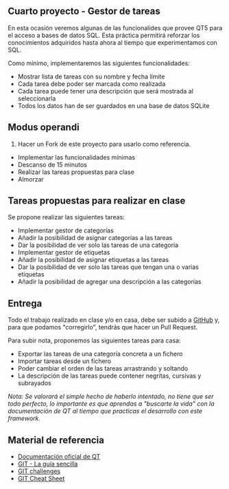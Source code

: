 Cuarto proyecto - Gestor de tareas
----

En esta ocasión veremos algunas de las funcionalides que provee QT5 para el acceso a bases de datos SQL. Esta práctica permitirá reforzar los conocimientos adquiridos hasta ahora al tiempo que experimentamos con SQL.

Como mínimo, implementaremos las siguientes funcionalidades:

* Mostrar lista de tareas con su nombre y fecha límite
* Cada tarea debe poder ser marcada como realizada
* Cada tarea puede tener una descripción que será mostrada al seleccionarla
* Todos los datos han de ser guardados en una base de datos SQLite

Modus operandi
----

1. Hacer un Fork de este proyecto para usarlo como referencia.
* Implementar las funcionalidades mínimas
* Descanso de 15 minutos
* Realizar las tareas propuestas para clase
* Almorzar

Tareas propuestas para realizar en clase
----

Se propone realizar las siguientes tareas:

* Implementar gestor de categorías
* Añadir la posibilidad de asignar categorías a las tareas
* Dar la posibilidad de ver solo las tareas de una categoría
* Implementar gestor de etiquetas
* Añadir la posibilidad de asignar etiquetas a las tareas
* Dar la posibilidad de ver solo las tareas que tengan una o varias etiquetas
* Añadir la posibilidad de agregar una descripción a las categorías

Entrega
----

Todo el trabajo realizado en clase y/o en casa, debe ser subido a [GitHub] y, para que podamos "corregirlo", tendrás que hacer un Pull Request.

Para subir nota, proponemos las siguientes tareas para casa:

* Exportar las tareas de una categoría concreta a un fichero
* Importar tareas desde un fichero
* Poder cambiar el orden de las tareas arrastrando y soltando
* La descripción de las tareas puede contener negritas, cursivas y subrayados


*Nota: Se valorará el simple hecho de haberlo intentado, no tiene que ser todo perfecto, lo importante es que aprendas a "buscarte la vida" con la documentación de QT al tiempo que practicas el desarrollo con este framework.* 

Material de referencia
----

* [Documentación oficial de QT]
* [GIT - La guía sencilla]
* [GIT challenges]
* [GIT Cheat Sheet]


[Documentación oficial de QT]:http://qt-project.org/doc/
[GIT challenges]:http://try.github.io/levels/1/challenges/1
[GIT Cheat Sheet]:http://www.cheat-sheets.org/saved-copy/git-cheat-sheet.pdf
[GIT - La guía sencilla]:http://rogerdudler.github.io/git-guide/index.es.html
[GitHub]:https://github.com
[cursos@igeko.es]:mailto:cursos@igeko.es
[M3U]:http://en.wikipedia.org/wiki/M3U
[PLS]:http://en.wikipedia.org/wiki/PLS_(file_format)

